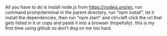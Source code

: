 All you have to do is install node.js from https://nodejs.org/en, run command promp/terminal in the parent directory, run "npm install", let it install the dependencies, then run "npm start" and ctrl+left click the url that gets listed in it or copy and paste it into a browser (hopefully).
this is my first time using github so don't dog on me too hard.

